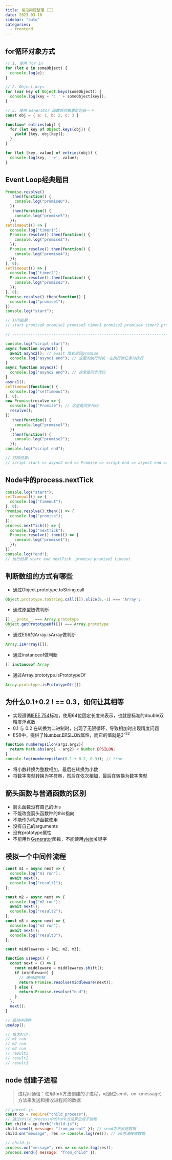 ```yaml
---
title: 常见问题整理（三）
date: 2023-03-10
sidebar: "auto"
categories:
  - frontend
---
```


## for循环对象方式

```js
// 1. 使用 for in
for (let e in someObject) {
  console.log(e);
}

// 2. Object.keys
for (var key of Object.keys(someObject)) {
  console.log(key + ': ' + someObject[key]);
}

// 3. 使用 Generator 函数将对象重新包装一下
const obj = { a: 1, b: 2, c: 3 }

function* entries(obj) {
  for (let key of Object.keys(obj)) {
    yield [key, obj[key]];
  }
}

for (let [key, value] of entries(obj)) {
  console.log(key, '->', value);
}
```

## Event Loop经典题目

```js
Promise.resolve()
  .then(function() {
    console.log("promise0");
  })
  .then(function() {
    console.log("promise5");
  });
setTimeout(() => {
  console.log("timer1");
  Promise.resolve().then(function() {
    console.log("promise2");
  });
  Promise.resolve().then(function() {
    console.log("promise4");
  });
}, 0);
setTimeout(() => {
  console.log("timer2");
  Promise.resolve().then(function() {
    console.log("promise3");
  });
}, 0);
Promise.resolve().then(function() {
  console.log("promise1");
});
console.log("start");

// 打印结果：
// start promise0 promise1 promise5 timer1 promise2 promise4 timer2 promise3

// ------------------------------------------------------------------------

console.log("script start");
async function async1() {
  await async2(); // await 隐式返回promise
  console.log("async1 end"); // 这里的执行时机：在执行微任务时执行
}
async function async2() {
  console.log("async2 end"); // 这里是同步代码
}
async1();
setTimeout(function() {
  console.log("setTimeout");
}, 0);
new Promise(resolve => {
  console.log("Promise"); // 这里是同步代码
  resolve();
})
  .then(function() {
    console.log("promise1");
  })
  .then(function() {
    console.log("promise2");
  });
console.log("script end");

// 打印结果:
// script start => async2 end => Promise => script end => async1 end => promise1 => promise2 => setTimeout
```

## Node中的process.nextTick

```js
console.log("start");
setTimeout(() => {
  console.log("timeout");
}, 0);
Promise.resolve().then(() => {
  console.log("promise");
});
process.nextTick(() => {
  console.log("nextTick");
  Promise.resolve().then(() => {
    console.log("promise1");
  });
});
console.log("end");
// 执行结果 start end nextTick  promise promise1 timeout
```

## 判断数组的方式有哪些

- 通过Object.prototype.toString.call

```js
Object.prototype.toString.call([]).slice(8,-1) === 'Array';
```

- 通过原型链做判断

```js
[].__proto__ === Array.prototype
Object.getPrototypeOf([]) === Array.prototype
```

- 通过ES6的Array.isArray做判断

```js
Array.isArrray([]);
```

- 通过instanceof做判断

```js
[] instanceof Array
```

- 通过Array.prototype.isPrototypeOf

```js
Array.prototype.isPrototypeOf([])
```

## 为什么0.1+0.2 ! == 0.3，如何让其相等

- 实现遵循[IEEE 754](https://zh.wikipedia.org/wiki/%E9%9B%99%E7%B2%BE%E5%BA%A6%E6%B5%AE%E9%BB%9E%E6%95%B8)标准，使用64位固定长度来表示，也就是标准的double双精度浮点数
- 0.1 与 0.2 在转换为二进制时，出现了无限循环，导致相加时出现精度问题
- ES6中，提供了[Number.EPSILON](https://developer.mozilla.org/zh-CN/docs/Web/JavaScript/Reference/Global_Objects/Number/EPSILON)属性，而它的值就是2<sup>-52</sup>

```js
function numberepsilon(arg1,arg2){
  return Math.abs(arg1 - arg2) < Number.EPSILON;
}
console.log(numberepsilon(0.1 + 0.2, 0.3)); // true
```

- 将小数转换为整数相加，最后在转换为小数
- 将数字类型转换为字符串，然后在依次相加，最后在转换为数字类型

## 箭头函数与普通函数的区别

- 箭头函数没有自己的this
- 不能改变箭头函数种的this指向
- 不能作为构造函数使用
- 没有自己的arguments
- 没有prototype属性
- 不能用作[Generator](https://developer.mozilla.org/zh-CN/docs/Web/JavaScript/Reference/Global_Objects/Generator)函数，不能使用[yield](https://developer.mozilla.org/zh-CN/docs/web/javascript/reference/operators/yield)关键字

## 模拟一个中间件流程

```js
const m1 = async next => {
  console.log("m1 run");
  await next();
  console.log("result1");
};

const m2 = async next => {
  console.log("m2 run");
  await next();
  console.log("result2");
};
const m3 = async next => {
  console.log("m3 run");
  await next();
  console.log("result3");
};

const middlewares = [m1, m2, m3];

function useApp() {
  const next = () => {
    const middleware = middlewares.shift();
    if (middleware) {
      // 递归调用栈
      return Promise.resolve(middleware(next));
    } else {
      return Promise.resolve("end");
    }
  };
  next();
}

// 启动中间件
useApp();

// 依次打印：
// m1 run
// m2 run
// m3 run
// result3
// result2
// result1
```

## node 创建子进程

> 进程间通信：使用fork方法创建的子进程，可通过send、on（message）方法来发送和接收进程间的数据

```js
// parent.js
const cp = require("child_process");
// 通过child_process中的fork方法来生成子进程
let child = cp.fork("child.js");
child.send({ message: "from_parent" }); // send方法发送数据
child.on("message", res => console.log(res)); // on方法接收数据

// child.js
process.on("message", res => console.log(res));
process.send({ message: "from_child" });
```
